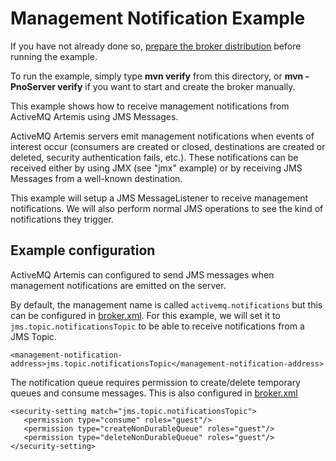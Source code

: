# Management Notification Example

If you have not already done so, [prepare the broker distribution](../../../../README.md#getting-started) before running the example.

To run the example, simply type **mvn verify** from this directory, or **mvn -PnoServer verify** if you want to start and create the broker manually.

This example shows how to receive management notifications from ActiveMQ Artemis using JMS Messages.

ActiveMQ Artemis servers emit management notifications when events of interest occur (consumers are created or closed, destinations are created or deleted, security authentication fails, etc.).
These notifications can be received either by using JMX (see "jmx" example) or by receiving JMS Messages from a well-known destination.

This example will setup a JMS MessageListener to receive management notifications. We will also perform normal JMS operations to see the kind of notifications they trigger.

## Example configuration

ActiveMQ Artemis can configured to send JMS messages when management notifications are emitted on the server.

By default, the management name is called `activemq.notifications` but this can be configured in [broker.xml](server0/broker.xml). For this example, we will set it to `jms.topic.notificationsTopic` to be able to receive notifications from a JMS Topic.

    <management-notification-address>jms.topic.notificationsTopic</management-notification-address>

The notification queue requires permission to create/delete temporary queues and consume messages. This is also configured in [broker.xml](server0/broker.xml)

    <security-setting match="jms.topic.notificationsTopic">
       <permission type="consume" roles="guest"/>
       <permission type="createNonDurableQueue" roles="guest"/>
       <permission type="deleteNonDurableQueue" roles="guest"/>
    </security-setting>